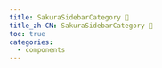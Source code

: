 ```yaml
---
title: SakuraSidebarCategory 🚧
title_zh-CN: SakuraSidebarCategory 🚧
toc: true
categories:
  - components
---
```

